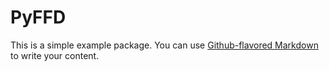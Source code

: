 # PyFFD

This is a simple example package. You can use
[Github-flavored Markdown](https://guides.github.com/features/mastering-markdown/)
to write your content.